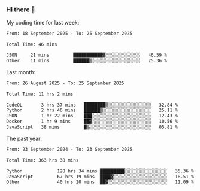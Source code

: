 ### Hi there 👋

My coding time for last week:

<!--START_SECTION:week-->

```txt
From: 18 September 2025 - To: 25 September 2025

Total Time: 46 mins

JSON     21 mins         ███████████▓░░░░░░░░░░░░░   46.59 %
Other    11 mins         ██████▒░░░░░░░░░░░░░░░░░░   25.36 %
```

<!--END_SECTION:week-->

Last month:

<!--START_SECTION:month-->

```txt
From: 26 August 2025 - To: 25 September 2025

Total Time: 11 hrs 2 mins

CodeQL       3 hrs 37 mins   ████████▒░░░░░░░░░░░░░░░░   32.84 %
Python       2 hrs 46 mins   ██████▒░░░░░░░░░░░░░░░░░░   25.11 %
JSON         1 hr 22 mins    ███░░░░░░░░░░░░░░░░░░░░░░   12.43 %
Docker       1 hr 9 mins     ██▓░░░░░░░░░░░░░░░░░░░░░░   10.56 %
JavaScript   38 mins         █▒░░░░░░░░░░░░░░░░░░░░░░░   05.81 %
```

<!--END_SECTION:month-->

The past year:

<!--START_SECTION:year-->

```txt
From: 23 September 2024 - To: 23 September 2025

Total Time: 363 hrs 38 mins

Python             128 hrs 34 mins █████████░░░░░░░░░░░░░░░░   35.36 %
JavaScript         67 hrs 19 mins  ████▓░░░░░░░░░░░░░░░░░░░░   18.51 %
Other              40 hrs 20 mins  ██▓░░░░░░░░░░░░░░░░░░░░░░   11.09 %
```

<!--END_SECTION:year-->
